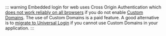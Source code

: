 ::: warning
Embedded login for web uses Cross Origin Authentication which [does not work reliably on all browsers](/cross-origin-authentication#limitations-of-cross-origin-authentication) if you do not enable [Custom Domains](/custom-domains). The use of Custom Domains is a paid feature. A good alternative is to [migrate to Universal Login](/guides/login/migration-embedded-universal) if you cannot use Custom Domains in your application.
:::